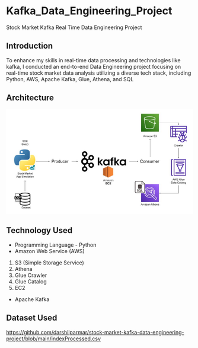 # Kafka_Data_Engineering_Project
Stock Market Kafka Real Time Data Engineering Project

## Introduction 
To enhance my skills in real-time data processing and technologies like kafka, I conducted an end-to-end Data Engineering project focusing on real-time stock market data analysis utilizing a diverse tech stack, including Python, AWS, Apache Kafka, Glue, Athena, and SQL

## Architecture 
<img src="Architecture.jpg">

## Technology Used
- Programming Language - Python
- Amazon Web Service (AWS)
1. S3 (Simple Storage Service)
2. Athena
3. Glue Crawler
4. Glue Catalog
5. EC2
- Apache Kafka


## Dataset Used
https://github.com/darshilparmar/stock-market-kafka-data-engineering-project/blob/main/indexProcessed.csv
